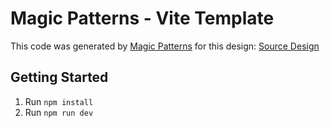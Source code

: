 # Magic Patterns - Vite Template

This code was generated by [Magic Patterns](https://magicpatterns.com) for this design: [Source Design](https://www.magicpatterns.com/c/ex15s1tcbqpbkj6gkrcpd8)

## Getting Started

1. Run `npm install`
2. Run `npm run dev`
